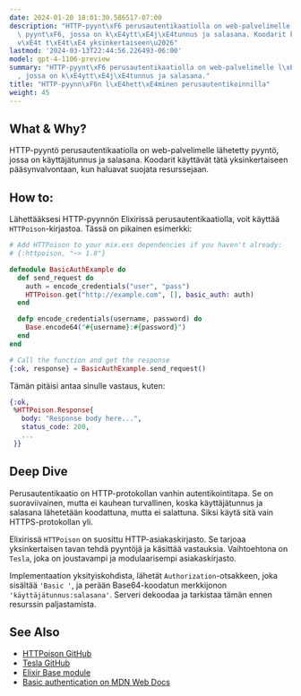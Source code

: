 ```yaml
---
date: 2024-01-20 18:01:30.586517-07:00
description: "HTTP-pyynt\xF6 perusautentikaatiolla on web-palvelimelle l\xE4hetetty\
  \ pyynt\xF6, jossa on k\xE4ytt\xE4j\xE4tunnus ja salasana. Koodarit k\xE4ytt\xE4\
  v\xE4t t\xE4t\xE4 yksinkertaiseen\u2026"
lastmod: '2024-03-13T22:44:56.226493-06:00'
model: gpt-4-1106-preview
summary: "HTTP-pyynt\xF6 perusautentikaatiolla on web-palvelimelle l\xE4hetetty pyynt\xF6\
  , jossa on k\xE4ytt\xE4j\xE4tunnus ja salasana."
title: "HTTP-pyynn\xF6n l\xE4hett\xE4minen perusautentikoinnilla"
weight: 45
---
```


## What & Why?
HTTP-pyyntö perusautentikaatiolla on web-palvelimelle lähetetty pyyntö, jossa on käyttäjätunnus ja salasana. Koodarit käyttävät tätä yksinkertaiseen pääsynvalvontaan, kun haluavat suojata resurssejaan.

## How to:
Lähettääksesi HTTP-pyynnön Elixirissä perusautentikaatiolla, voit käyttää `HTTPoison`-kirjastoa. Tässä on pikainen esimerkki:

```elixir
# Add HTTPoison to your mix.exs dependencies if you haven't already:
# {:httpoison, "~> 1.8"}

defmodule BasicAuthExample do
  def send_request do
    auth = encode_credentials("user", "pass")
    HTTPoison.get("http://example.com", [], basic_auth: auth)
  end

  defp encode_credentials(username, password) do
    Base.encode64("#{username}:#{password}")
  end
end

# Call the function and get the response
{:ok, response} = BasicAuthExample.send_request()
```

Tämän pitäisi antaa sinulle vastaus, kuten:

```elixir
{:ok,
 %HTTPoison.Response{
   body: "Response body here...",
   status_code: 200,
   ...
 }}
```

## Deep Dive
Perusautentikaatio on HTTP-protokollan vanhin autentikointitapa. Se on suoraviivainen, mutta ei kauhean turvallinen, koska käyttäjätunnus ja salasana lähetetään koodattuna, mutta ei salattuna. Siksi käytä sitä vain HTTPS-protokollan yli.

Elixirissä `HTTPoison` on suosittu HTTP-asiakaskirjasto. Se tarjoaa yksinkertaisen tavan tehdä pyyntöjä ja käsittää vastauksia. Vaihtoehtona on `Tesla`, joka on joustavampi ja modulaarisempi asiakaskirjasto.

Implementaation yksityiskohdista, lähetät `Authorization`-otsakkeen, joka sisältää `'Basic '`, ja perään Base64-koodatun merkkijonon `'käyttäjätunnus:salasana'`. Serveri dekoodaa ja tarkistaa tämän ennen resurssin paljastamista. 

## See Also
- [HTTPoison GitHub](https://github.com/edgurgel/httpoison)
- [Tesla GitHub](https://github.com/teamon/tesla)
- [Elixir Base module](https://hexdocs.pm/elixir/Base.html)
- [Basic authentication on MDN Web Docs](https://developer.mozilla.org/en-US/docs/Web/HTTP/Authentication#basic_authentication_scheme)
